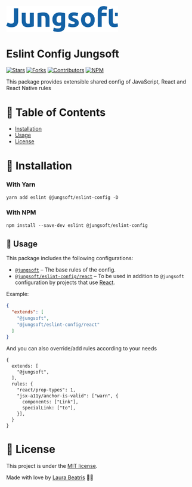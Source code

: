 <img src=".github/docs/logo.png" width="300px"/>

# Eslint Config Jungsoft

[![Stars](https://img.shields.io/github/stars/jungsoft/eslint-config?color=1661A5&style=flat-square)](https://github.com/jungsoft/eslint-config/stargazers)
[![Forks](https://img.shields.io/github/forks/jungsoft/eslint-config?color=%231661A5&style=flat-square)](https://github.com/jungsoft/eslint-config/network/members)
[![Contributors](https://img.shields.io/github/contributors/jungsoft/eslint-config?color=1661A5&style=flat-square)](https://github.com/jungsoft/eslint-config/graphs/contributors)
[![NPM](https://img.shields.io/npm/v/eslint-config?color=1661A5&style=flat-square)](https://www.npmjs.com/package/@jungsoft/eslint-config)

This package provides extensible shared config of JavaScript, React and React Native rules

# :pushpin: Table of Contents

* [Installation](#construction_worker-installation)
* [Usage](#pushpin-usage)
* [License](#closed_book-license)

# :construction_worker: Installation

### With Yarn

```
yarn add eslint @jungsoft/eslint-config -D
```

### With NPM
```
npm install --save-dev eslint @jungsoft/eslint-config
```

## :pushpin: Usage

This package includes the following configurations:

* [`@jungsoft`](./configurations/main.js) – The base rules of the config.
* [`@jungsoft/eslint-config/react`](./configurations/react.js) – To be used in addition to ``@jungsoft`` configuration by projects that use [React](https://facebook.github.io/react/).

Example:

```json
{
  "extends": [
    "@jungsoft",
    "@jungsoft/eslint-config/react"
  ]
}
```

And you can also override/add rules according to your needs

```
{
  extends: [
    "@jungsoft",
  ],
  rules: {
    "react/prop-types": 1,
    "jsx-a11y/anchor-is-valid": ["warn", {
      components: ["Link"],
      specialLink: ["to"],
    }],
  }
}
```

# :closed_book: License

This project is under the [MIT license](https://github.com/jungsoft/eslint-config/master/LICENSE).

Made with love by [Laura Beatris](https://github.com/LauraBeatris) 💜🚀
